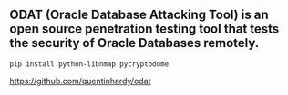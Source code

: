 ## ODAT (Oracle Database Attacking Tool) is an open source penetration testing tool that tests the security of Oracle Databases remotely.

`pip install python-libnmap pycryptodome`

https://github.com/quentinhardy/odat

